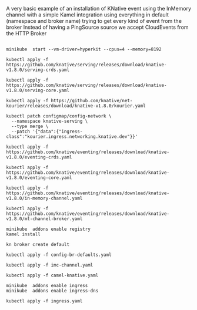 A very basic example of an installation of KNative event using the InMemory channel 
with a simple Kamel integration using everything in default (namespace and broker name)
trying to get every kind of event from the broker
Instead of having a PingSource source we accept CloudEvents from the HTTP Broker

```

minikube  start --vm-driver=hyperkit --cpus=4 --memory=8192

kubectl apply -f https://github.com/knative/serving/releases/download/knative-v1.8.0/serving-crds.yaml

kubectl apply -f https://github.com/knative/serving/releases/download/knative-v1.8.0/serving-core.yaml

kubectl apply -f https://github.com/knative/net-kourier/releases/download/knative-v1.8.0/kourier.yaml

kubectl patch configmap/config-network \
  --namespace knative-serving \
  --type merge \
  --patch '{"data":{"ingress-class":"kourier.ingress.networking.knative.dev"}}'
  
kubectl apply -f https://github.com/knative/eventing/releases/download/knative-v1.8.0/eventing-crds.yaml

kubectl apply -f https://github.com/knative/eventing/releases/download/knative-v1.8.0/eventing-core.yaml

kubectl apply -f https://github.com/knative/eventing/releases/download/knative-v1.8.0/in-memory-channel.yaml

kubectl apply -f https://github.com/knative/eventing/releases/download/knative-v1.8.0/mt-channel-broker.yaml

minikube  addons enable registry
kamel install

kn broker create default

kubectl apply -f config-br-defaults.yaml

kubectl apply -f imc-channel.yaml

kubectl apply -f camel-knative.yaml

minikube  addons enable ingress 
minikube  addons enable ingress-dns 

kubectl apply -f ingress.yaml


```


